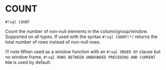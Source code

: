 # COUNT

`#!sql COUNT`

Count the number of non-null elements in the column/group/window.
Supported on all types. If used with the syntax `#!sql COUNT(*)`
returns the total number of rows instead of non-null rows.

!!! note
When used as a window function with an `#!sql ORDER BY` clause but no window frame, `#!sql ROWS BETWEEN UNBOUNDED PRECEDING AND CURRENT ROW` is used by default.
